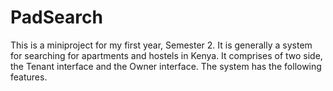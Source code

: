 PadSearch
===========

This is a miniproject for my first year, Semester 2.
It is generally a system for searching for apartments and hostels in Kenya.
It comprises of two side, the Tenant interface and the Owner interface.
The system has the following features.

